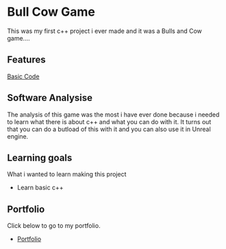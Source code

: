 # Bull Cow Game

This was my first c++ project i ever made and it was a
Bulls and Cow game....

## Features

[Basic Code](https://github.com/FloydMa1/BullCowGame/tree/master/BullCowGame)

## Software Analysise 
The analysis of this game was the most i have ever done because i needed to learn what there
is about c++ and what you can do with it. 
It turns out that you can do a butload of this with it and you can also use it in Unreal engine.

## Learning goals 
What i wanted to learn making this project
- Learn basic c++

## Portfolio
Click below to go to my portfolio.

- [Portfolio](http://floydlehman.me/)

